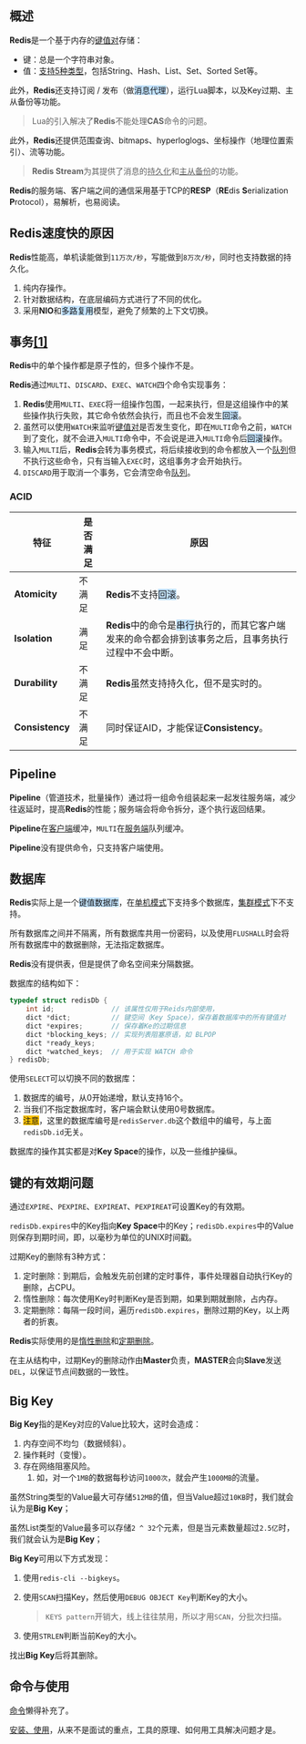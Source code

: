 ## 概述

**Redis**是一个基于内存的<u>键值对</u>存储：

- 键：总是一个字符串对象。
- 值：[支持5种类型](https://www.runoob.com/redis/redis-data-types.html)，包括String、Hash、List、Set、Sorted Set等。

此外，**Redis**还支持订阅 / 发布（做<span style=background:#c2e2ff>消息代理</span>），运行Lua脚本，以及Key过期、主从备份等功能。

> Lua的引入解决了**Redis**不能处理**CAS**命令的问题。

此外，**Redis**还提供范围查询、bitmaps、hyperloglogs、坐标操作（地理位置索引）、流等功能。

> **Redis Stream**为其提供了消息的<u>持久化</u>和<u>主从备份</u>的功能。

**Redis**的服务端、客户端之间的通信采用基于TCP的**RESP**（**RE**dis **S**erialization **P**rotocol），易解析，也易阅读。



## Redis速度快的原因

**Redis**性能高，单机读能做到`11万次/秒`，写能做到`8万次/秒`，同时也支持数据的持久化。

1. 纯内存操作。
2. 针对数据结构，在底层编码方式进行了不同的优化。
3. 采用**NIO**和<span style=background:#c2e2ff>多路复用</span>模型，避免了频繁的上下文切换。



## 事务[[1]](https://www.runoob.com/redis/redis-data-types.html)

**Redis**中的单个操作都是原子性的，但多个操作不是。

**Redis**通过`MULTI`、`DISCARD`、`EXEC`、`WATCH`四个命令实现事务：

1. **Redis**使用`MULTI`、`EXEC`将一组操作包围，一起来执行，但是这组操作中的某些操作执行失败，其它命令依然会执行，而且也不会发生<span style=background:#c2e2ff>回滚</span>。
2. 虽然可以使用`WATCH`来监听<u>键值对</u>是否发生变化，即在`MULTI`命令之前，`WATCH`到了变化，就不会进入`MULTI`命令中，不会说是进入`MULTI`命令后<span style=background:#c2e2ff>回滚</span>操作。
3. 输入`MULTI`后，**Redis**会转为事务模式，将后续接收到的命令都放入一个<u>队列</u>但不执行这些命令，只有当输入`EXEC`时，这组事务才会开始执行。
4. `DISCARD`用于取消一个事务，它会清空命令<u>队列</u>。

### ACID

| 特征            | 是否满足 | 原因                                                         |
| --------------- | -------- | ------------------------------------------------------------ |
| **Atomicity**   | 不满足   | **Redis**不支持<span style=background:#c2e2ff>回滚</span>。  |
| **Isolation**   | 满足     | **Redis**中的命令是<span style=background:#c2e2ff>串行</span>执行的，而其它客户端发来的命令都会排到该事务之后，且事务执行过程中不会中断。 |
| **Durability**  | 不满足   | **Redis**虽然支持持久化，但不是实时的。                      |
| **Consistency** | 不满足   | 同时保证AID，才能保证**Consistency**。                       |



## Pipeline

**Pipeline**（管道技术，批量操作）通过将一组命令组装起来一起发往服务端，减少往返延时，提高**Redis**的性能；服务端会将命令拆分，逐个执行返回结果。

**Pipeline**在<u>客户端</u>缓冲，`MULTI`在<u>服务端</u>队列缓冲。

**Pipeline**没有提供命令，只支持客户端使用。



## 数据库

**Redis**实际上是一个<span style=background:#c2e2ff>键值数据库</span>，在<u>单机模式</u>下支持多个数据库，<u>集群模式</u>下不支持。

所有数据库之间并不隔离，所有数据库共用一份密码，以及使用`FLUSHALL`时会将所有数据库中的数据删除，无法指定数据库。

**Redis**没有提供表，但是提供了命名空间来分隔数据。

数据库的结构如下：

```c
typedef struct redisDb {
    int id; 			 // 该属性仅用于Reids内部使用，
    dict *dict; 		 // 键空间（Key Space），保存着数据库中的所有键值对
    dict *expires;       // 保存着Ke的过期信息
    dict *blocking_keys; // 实现列表阻塞原语，如 BLPOP
    dict *ready_keys;
    dict *watched_keys;  // 用于实现 WATCH 命令
} redisDb;
```

使用`SELECT`可以切换不同的数据库：

1. 数据库的编号，从0开始递增，默认支持16个。
2. 当我们不指定数据库时，客户端会默认使用0号数据库。
3. <span style=background:#fdc200>注意</span>，这里的数据库编号是`redisServer.db`这个数组中的编号，与上面`redisDb.id`无关。

数据库的操作其实都是对**Key Space**的操作，以及一些维护操纵。



## 键的有效期问题

通过`EXPIRE`、`PEXPIRE`、`EXPIREAT`、`PEXPIREAT`可设置Key的有效期。

`redisDb.expires`中的Key指向**Key Space**中的Key；`redisDb.expires`中的Value则保存到期时间，即，以毫秒为单位的UNIX时间戳。

过期Key的删除有3种方式：

1. 定时删除：到期后，会触发先前创建的定时事件，事件处理器自动执行Key的删除，占CPU。
2. 惰性删除：每次使用Key时判断Key是否到期，如果到期就删除，占内存。
3. 定期删除：每隔一段时间，遍历`redisDb.expires`，删除过期的Key，以上两者的折衷。

**Redis**实际使用的是<u>惰性删除</u>和<u>定期删除</u>。

在主从结构中，过期Key的删除动作由**Master**负责，**MASTER**会向**Slave**发送`DEL`，以保证节点间数据的一致性。



## Big Key

**Big Key**指的是Key对应的Value比较大，这时会造成：

1. 内存空间不均匀（数据倾斜）。
2. 操作耗时（变慢）。
3. 存在网络阻塞风险。
   1. 如，对一个`1MB`的数据每秒访问`1000次`，就会产生`1000MB`的流量。

虽然String类型的Value最大可存储`512MB`的值，但当Value超过`10KB`时，我们就会认为是**Big Key**；

虽然List类型的Value最多可以存储`2 ^ 32`个元素，但是当元素数量超过`2.5亿`时，我们就会认为是**Big Key**；

**Big Key**可用以下方式发现：

1. 使用`redis-cli --bigkeys`。

2. 使用`SCAN`扫描Key，然后使用`DEBUG OBJECT Key`判断Key的大小。

   > `KEYS pattern`开销大，线上往往禁用，所以才用`SCAN`，分批次扫描。

3. 使用`STRLEN`判断当前Key的大小。

找出**Big Key**后将其删除。



## 命令与使用

[命令](https://redis.io/commands)懒得补充了。

[安装、使用](https://www.cnblogs.com/edisonfeng/p/3571870.html)，从来不是面试的重点，工具的原理、如何用工具解决问题才是。

